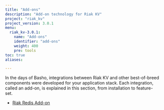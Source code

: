 ```yaml
---
title: "Add-ons"
description: "Add-on technology for Riak KV"
project: "riak_kv"
project_version: 3.0.1
menu:
  riak_kv-3.0.1:
    name: "Add-ons"
    identifier: "add-ons"
    weight: 400
    pre: tools
toc: true
aliases:

---
```




In the days of Basho, integrations between Riak KV and other best-of-breed components were developed for your application stack. Each integration, called an add-on, is explained in this section, from installation to feature-set.

* [Riak Redis Add-on]({{<baseurl>}}riak/kv/3.0.1/add-ons/redis/)





